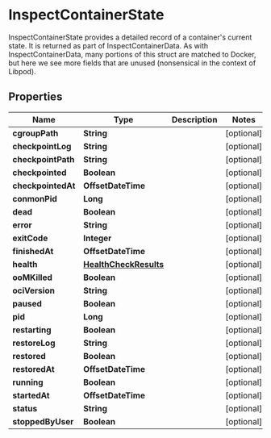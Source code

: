 

# InspectContainerState

InspectContainerState provides a detailed record of a container's current state. It is returned as part of InspectContainerData. As with InspectContainerData, many portions of this struct are matched to Docker, but here we see more fields that are unused (nonsensical in the context of Libpod).

## Properties

| Name | Type | Description | Notes |
|------------ | ------------- | ------------- | -------------|
|**cgroupPath** | **String** |  |  [optional] |
|**checkpointLog** | **String** |  |  [optional] |
|**checkpointPath** | **String** |  |  [optional] |
|**checkpointed** | **Boolean** |  |  [optional] |
|**checkpointedAt** | **OffsetDateTime** |  |  [optional] |
|**conmonPid** | **Long** |  |  [optional] |
|**dead** | **Boolean** |  |  [optional] |
|**error** | **String** |  |  [optional] |
|**exitCode** | **Integer** |  |  [optional] |
|**finishedAt** | **OffsetDateTime** |  |  [optional] |
|**health** | [**HealthCheckResults**](HealthCheckResults.md) |  |  [optional] |
|**ooMKilled** | **Boolean** |  |  [optional] |
|**ociVersion** | **String** |  |  [optional] |
|**paused** | **Boolean** |  |  [optional] |
|**pid** | **Long** |  |  [optional] |
|**restarting** | **Boolean** |  |  [optional] |
|**restoreLog** | **String** |  |  [optional] |
|**restored** | **Boolean** |  |  [optional] |
|**restoredAt** | **OffsetDateTime** |  |  [optional] |
|**running** | **Boolean** |  |  [optional] |
|**startedAt** | **OffsetDateTime** |  |  [optional] |
|**status** | **String** |  |  [optional] |
|**stoppedByUser** | **Boolean** |  |  [optional] |



